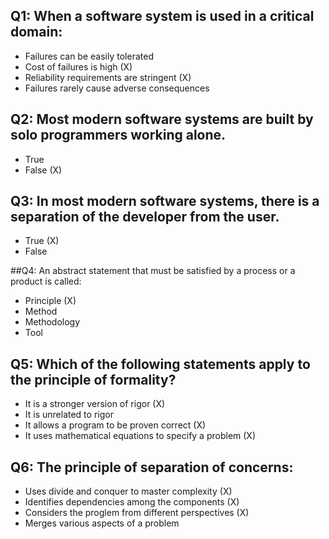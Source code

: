 ## Q1: When a software system is used in a critical domain:
* Failures can be easily tolerated
* Cost of failures is high (X)
* Reliability requirements are stringent (X)
* Failures rarely cause adverse consequences

## Q2: Most modern software systems are built by solo programmers working alone.
* True
* False (X)

## Q3: In most modern software systems, there is a separation of the developer from the user.
* True (X)
* False

##Q4: An abstract statement that must be satisfied by a process or a product is called:
* Principle (X)
* Method
* Methodology
* Tool

## Q5: Which of the following statements apply to the principle of formality?
* It is a stronger version of rigor (X)
* It is unrelated to rigor
* It allows a program to be proven correct (X)
* It uses mathematical equations to specify a problem (X)

## Q6: The principle of separation of concerns:
* Uses divide and conquer to master complexity (X)
* Identifies dependencies among the components (X)
* Considers the proglem from different perspectives (X)
* Merges various aspects of a problem